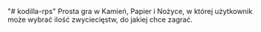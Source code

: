 "# kodilla-rps" 
Prosta gra w Kamień, Papier i Nożyce, w której użytkownik może wybrać ilość zwyciecięstw, do jakiej chce zagrać. 
